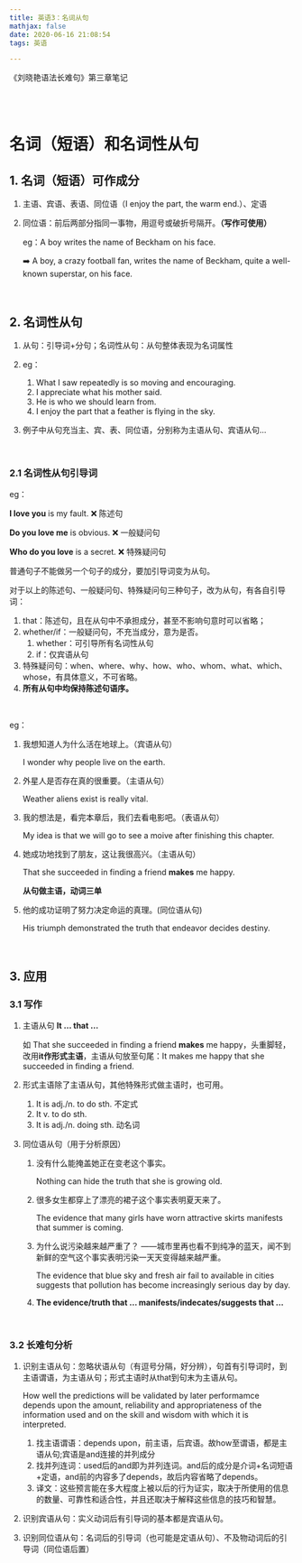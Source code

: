 ```yaml
---
title: 英语3：名词从句
mathjax: false
date: 2020-06-16 21:08:54
tags: 英语

---
```




《刘晓艳语法长难句》第三章笔记

<br/>

<!-- more -->

<!-- toc -->

<br/>

# 名词（短语）和名词性从句

## 1. 名词（短语）可作成分

1. 主语、宾语、表语、同位语（I enjoy the part, the warm end.）、定语

2. 同位语：前后两部分指同一事物，用逗号或破折号隔开。**（写作可使用）**

	eg：A boy writes the name of Beckham on his face.

	:arrow_right: A boy, a crazy football fan, writes the name of Beckham, quite a well-known superstar, on his face.

<br/>

## 2. 名词性从句

1. 从句：引导词+分句；名词性从句：从句整体表现为名词属性

2. eg：
	1. What I saw repeatedly is so moving and encouraging.
	2. I appreciate what his mother said.
	3. He is who we should learn from.
	4. I enjoy the part that a feather is flying in the sky.
3. 例子中从句充当主、宾、表、同位语，分别称为主语从句、宾语从句…

<br/>

### 2.1 名词性从句引导词

eg：

**I love you** is my fault. :x: 陈述句

**Do you love me** is obvious. :x: 一般疑问句

**Who do you love** is a secret. :x: 特殊疑问句

普通句子不能做另一个句子的成分，要加引导词变为从句。

对于以上的陈述句、一般疑问句、特殊疑问句三种句子，改为从句，有各自引导词：

1. that：陈述句，且在从句中不承担成分，甚至不影响句意时可以省略；
2. whether/if：一般疑问句，不充当成分，意为是否。
	1. whether：可引导所有名词性从句
	2. if：仅宾语从句
3. 特殊疑问句：when、where、why、how、who、whom、what、which、whose，有具体意义，不可省略。
4. **所有从句中均保持陈述句语序。**

<br/>

eg：

1. 我想知道人为什么活在地球上。（宾语从句）

	I wonder why people live on the earth.

2. 外星人是否存在真的很重要。（主语从句）

	Weather aliens exist is really vital.

3. 我的想法是，看完本章后，我们去看电影吧。（表语从句）

	My idea is that we will go to see a moive after finishing this chapter.

4. 她成功地找到了朋友，这让我很高兴。（主语从句）

	That she succeeded in finding a friend **makes** me happy.

	**从句做主语，动词三单**

5. 他的成功证明了努力决定命运的真理。(同位语从句)

	His triumph demonstrated the truth that endeavor decides destiny.

<br/>

## 3. 应用

### 3.1 写作

1. 主语从句 **It … that …**

	如 That she succeeded in finding a friend **makes** me happy，头重脚轻，改用**it作形式主语**，主语从句放至句尾：It makes me happy that she succeeded in finding a friend.

2. 形式主语除了主语从句，其他特殊形式做主语时，也可用。

	1. It is adj./n. to do sth. 不定式
	2. It v. to do sth.
	3. It is adj./n. doing sth. 动名词

3. 同位语从句（用于分析原因）

	1. 没有什么能掩盖她正在变老这个事实。

		Nothing can hide the truth that she is growing old.

	2. 很多女生都穿上了漂亮的裙子这个事实表明夏天来了。

		The evidence that many girls have worn attractive skirts manifests that summer is coming.

	3. 为什么说污染越来越严重了？ ——城市里再也看不到纯净的蓝天，闻不到新鲜的空气这个事实表明污染一天天变得越来越严重。

		The evidence that blue sky and fresh air fail to available in cities suggests that pollution has become increasingly serious day by day.

	4. **The evidence/truth that … manifests/indecates/suggests that …**

<br/>

### 3.2 长难句分析

1. 识别主语从句：忽略状语从句（有逗号分隔，好分辨），句首有引导词时，到主语谓语，为主语从句；形式主语时从that到句末为主语从句。

	How well the predictions will be validated by later performamce depends upon the amount, reliability and appropriateness of the information used and on the skill and wisdom with which it is interpreted.

	1. 找主语谓语：depends upon，前主语，后宾语。故how至谓语，都是主语从句;宾语是and连接的并列成分
	2. 找并列连词：used后的and即为并列连词。and后的成分是介词+名词短语+定语，and前的内容多了depends，故后内容省略了depends。
	3. 译文：这些预言能在多大程度上被以后的行为证实，取决于所使用的信息的数量、可靠性和适合性，并且还取决于解释这些信息的技巧和智慧。

2. 识别宾语从句：实义动词后有引导词的基本都是宾语从句。

3. 识别同位语从句：名词后的引导词（也可能是定语从句）、不及物动词后的引导词（同位语后置）

